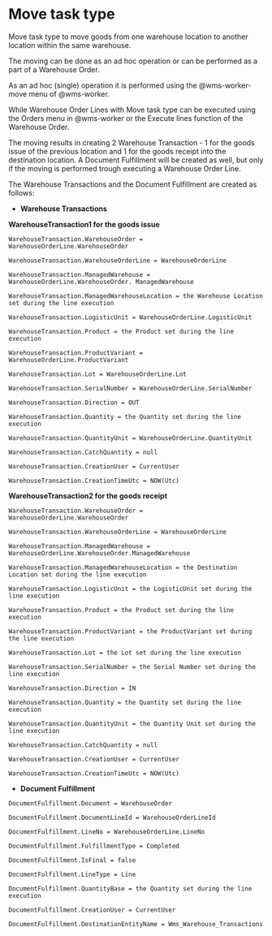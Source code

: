 # Move task type

Move task type to move goods from one warehouse location to another location within the same warehouse. 

The moving can be done as an ad hoc operation or can be performed as a part of a Warehouse Order.

As an ad hoc (single) operation it is performed using the @wms-worker-move menu of @wms-worker. 

While Warehouse Order Lines with Move task type can be executed using the Orders menu in @wms-worker or the Execute lines function of the Warehouse Order.

The moving results in creating 2 Warehouse Transaction - 1 for the goods issue of the previous location and 1 for the goods receipt into the destination location.
A Document Fulfillment will be created as well, but only if the moving is performed trough executing a Warehouse Order Line.

The Warehouse Transactions and the Document Fulfillment are created as follows:

* **Warehouse Transactions**

**WarehouseTransaction1 for the goods issue**
`````````
WarehouseTransaction.WarehouseOrder = WarehouseOrderLine.WarehouseOrder

WarehouseTransaction.WarehouseOrderLine = WarehouseOrderLine

WarehouseTransaction.ManagedWarehouse = WarehouseOrderLine.WarehouseOrder. ManagedWarehouse

WarehouseTransaction.ManagedWarehouseLocation = the Warehouse Location set during the line execution

WarehouseTransaction.LogisticUnit = WarehouseOrderLine.LogisticUnit

WarehouseTransaction.Product = the Product set during the line execution

WarehouseTransaction.ProductVariant = WarehouseOrderLine.ProductVariant

WarehouseTransaction.Lot = WarehouseOrderLine.Lot

WarehouseTransaction.SerialNumber = WarehouseOrderLine.SerialNumber

WarehouseTransaction.Direction = OUT

WarehouseTransaction.Quantity = the Quantity set during the line execution

WarehouseTransaction.QuantityUnit = WarehouseOrderLine.QuantityUnit

WarehouseTransaction.CatchQuantity = null

WarehouseTransaction.CreationUser = CurrentUser

WarehouseTransaction.CreationTimeUtc = NOW(Utc)
`````````
 

**WarehouseTransaction2 for the goods receipt**
`````````
WarehouseTransaction.WarehouseOrder = WarehouseOrderLine.WarehouseOrder

WarehouseTransaction.WarehouseOrderLine = WarehouseOrderLine

WarehouseTransaction.ManagedWarehouse = WarehouseOrderLine.WarehouseOrder.ManagedWarehouse

WarehouseTransaction.ManagedWarehouseLocation = the Destination Location set during the line execution

WarehouseTransaction.LogisticUnit = the LogisticUnit set during the line execution

WarehouseTransaction.Product = the Product set during the line execution

WarehouseTransaction.ProductVariant = the ProductVariant set during the line execution

WarehouseTransaction.Lot = the Lot set during the line execution

WarehouseTransaction.SerialNumber = the Serial Number set during the line execution

WarehouseTransaction.Direction = IN

WarehouseTransaction.Quantity = the Quantity set during the line execution

WarehouseTransaction.QuantityUnit = the Quantity Unit set during the line execution

WarehouseTransaction.CatchQuantity = null

WarehouseTransaction.CreationUser = CurrentUser

WarehouseTransaction.CreationTimeUtc = NOW(Utc)
`````````
 

* **Document Fulfillment**
`````````
DocumentFulfillment.Document = WarehouseOrder

DocumentFulfillment.DocumentLineId = WarehouseOrderLineId

DocumentFulfillment.LineNo = WarehouseOrderLine.LineNo

DocumentFulfillment.FulfillmentType = Completed

DocumentFulfillment.IsFinal = false

DocumentFulfillment.LineType = Line

DocumentFulfillment.QuantityBase = the Quantity set during the line execution 

DocumentFulfillment.CreationUser = CurrentUser

DocumentFulfillment.DestinationEntityName = Wms_Warehouse_Transactions
`````````

